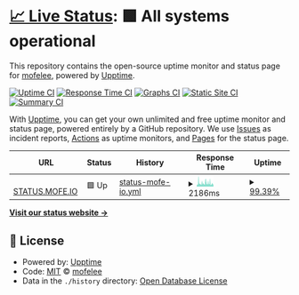 # [📈 Live Status](https://status.mofe.me): <!--live status--> **🟩 All systems operational**

This repository contains the open-source uptime monitor and status page for [mofelee](https://mofe.me), powered by [Upptime](https://github.com/upptime/upptime).

[![Uptime CI](https://github.com/mofelee/upptime/workflows/Uptime%20CI/badge.svg)](https://github.com/mofelee/upptime/actions?query=workflow%3A%22Uptime+CI%22)
[![Response Time CI](https://github.com/mofelee/upptime/workflows/Response%20Time%20CI/badge.svg)](https://github.com/mofelee/upptime/actions?query=workflow%3A%22Response+Time+CI%22)
[![Graphs CI](https://github.com/mofelee/upptime/workflows/Graphs%20CI/badge.svg)](https://github.com/mofelee/upptime/actions?query=workflow%3A%22Graphs+CI%22)
[![Static Site CI](https://github.com/mofelee/upptime/workflows/Static%20Site%20CI/badge.svg)](https://github.com/mofelee/upptime/actions?query=workflow%3A%22Static+Site+CI%22)
[![Summary CI](https://github.com/mofelee/upptime/workflows/Summary%20CI/badge.svg)](https://github.com/mofelee/upptime/actions?query=workflow%3A%22Summary+CI%22)

With [Upptime](https://upptime.js.org), you can get your own unlimited and free uptime monitor and status page, powered entirely by a GitHub repository. We use [Issues](https://github.com/mofelee/upptime/issues) as incident reports, [Actions](https://github.com/mofelee/upptime/actions) as uptime monitors, and [Pages](https://status.mofe.me) for the status page.

<!--start: status pages-->
<!-- This summary is generated by Upptime (https://github.com/upptime/upptime) -->
<!-- Do not edit this manually, your changes will be overwritten -->
<!-- prettier-ignore -->
| URL | Status | History | Response Time | Uptime |
| --- | ------ | ------- | ------------- | ------ |
| <img alt="" src="https://icons.duckduckgo.com/ip3/status.mofe.io.ico" height="13"> [STATUS.MOFE.IO](https://status.mofe.io) | 🟩 Up | [status-mofe-io.yml](https://github.com/mofelee/upptime/commits/HEAD/history/status-mofe-io.yml) | <details><summary><img alt="Response time graph" src="./graphs/status-mofe-io/response-time-week.png" height="20"> 2186ms</summary><br><a href="https://status.mofe.me/history/status-mofe-io"><img alt="Response time 1682" src="https://img.shields.io/endpoint?url=https%3A%2F%2Fraw.githubusercontent.com%2Fmofelee%2Fupptime%2FHEAD%2Fapi%2Fstatus-mofe-io%2Fresponse-time.json"></a><br><a href="https://status.mofe.me/history/status-mofe-io"><img alt="24-hour response time 1810" src="https://img.shields.io/endpoint?url=https%3A%2F%2Fraw.githubusercontent.com%2Fmofelee%2Fupptime%2FHEAD%2Fapi%2Fstatus-mofe-io%2Fresponse-time-day.json"></a><br><a href="https://status.mofe.me/history/status-mofe-io"><img alt="7-day response time 2186" src="https://img.shields.io/endpoint?url=https%3A%2F%2Fraw.githubusercontent.com%2Fmofelee%2Fupptime%2FHEAD%2Fapi%2Fstatus-mofe-io%2Fresponse-time-week.json"></a><br><a href="https://status.mofe.me/history/status-mofe-io"><img alt="30-day response time 2312" src="https://img.shields.io/endpoint?url=https%3A%2F%2Fraw.githubusercontent.com%2Fmofelee%2Fupptime%2FHEAD%2Fapi%2Fstatus-mofe-io%2Fresponse-time-month.json"></a><br><a href="https://status.mofe.me/history/status-mofe-io"><img alt="1-year response time 1682" src="https://img.shields.io/endpoint?url=https%3A%2F%2Fraw.githubusercontent.com%2Fmofelee%2Fupptime%2FHEAD%2Fapi%2Fstatus-mofe-io%2Fresponse-time-year.json"></a></details> | <details><summary><a href="https://status.mofe.me/history/status-mofe-io">99.39%</a></summary><a href="https://status.mofe.me/history/status-mofe-io"><img alt="All-time uptime 98.83%" src="https://img.shields.io/endpoint?url=https%3A%2F%2Fraw.githubusercontent.com%2Fmofelee%2Fupptime%2FHEAD%2Fapi%2Fstatus-mofe-io%2Fuptime.json"></a><br><a href="https://status.mofe.me/history/status-mofe-io"><img alt="24-hour uptime 99.07%" src="https://img.shields.io/endpoint?url=https%3A%2F%2Fraw.githubusercontent.com%2Fmofelee%2Fupptime%2FHEAD%2Fapi%2Fstatus-mofe-io%2Fuptime-day.json"></a><br><a href="https://status.mofe.me/history/status-mofe-io"><img alt="7-day uptime 99.39%" src="https://img.shields.io/endpoint?url=https%3A%2F%2Fraw.githubusercontent.com%2Fmofelee%2Fupptime%2FHEAD%2Fapi%2Fstatus-mofe-io%2Fuptime-week.json"></a><br><a href="https://status.mofe.me/history/status-mofe-io"><img alt="30-day uptime 98.41%" src="https://img.shields.io/endpoint?url=https%3A%2F%2Fraw.githubusercontent.com%2Fmofelee%2Fupptime%2FHEAD%2Fapi%2Fstatus-mofe-io%2Fuptime-month.json"></a><br><a href="https://status.mofe.me/history/status-mofe-io"><img alt="1-year uptime 98.83%" src="https://img.shields.io/endpoint?url=https%3A%2F%2Fraw.githubusercontent.com%2Fmofelee%2Fupptime%2FHEAD%2Fapi%2Fstatus-mofe-io%2Fuptime-year.json"></a></details>

<!--end: status pages-->

[**Visit our status website →**](https://status.mofe.me)

## 📄 License

- Powered by: [Upptime](https://github.com/upptime/upptime)
- Code: [MIT](./LICENSE) © [mofelee](https://mofe.me)
- Data in the `./history` directory: [Open Database License](https://opendatacommons.org/licenses/odbl/1-0/)

